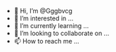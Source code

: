 - 👋 Hi, I’m @Gggbvcg
- 👀 I’m interested in ...
- 🌱 I’m currently learning ...
- 💞️ I’m looking to collaborate on ...
- 📫 How to reach me ...

<!---
Gggbvcg/Gggbvcg is a ✨ special ✨ repository because its `README.md` (this file) appears on your GitHub profile.
You can click the Preview link to take a look at your changes.
--->
